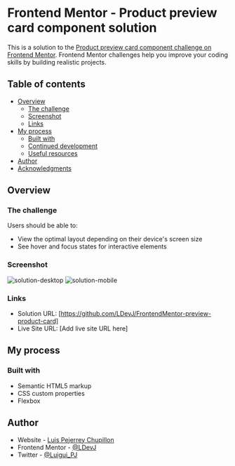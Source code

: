 # Frontend Mentor - Product preview card component solution

This is a solution to the [Product preview card component challenge on Frontend Mentor](https://www.frontendmentor.io/challenges/product-preview-card-component-GO7UmttRfa). Frontend Mentor challenges help you improve your coding skills by building realistic projects. 

## Table of contents

- [Overview](#overview)
  - [The challenge](#the-challenge)
  - [Screenshot](#screenshot)
  - [Links](#links)
- [My process](#my-process)
  - [Built with](#built-with)
  - [Continued development](#continued-development)
  - [Useful resources](#useful-resources)
- [Author](#author)
- [Acknowledgments](#acknowledgments)

## Overview

### The challenge

Users should be able to:

- View the optimal layout depending on their device's screen size
- See hover and focus states for interactive elements

### Screenshot

![solution-desktop](../product-card-2/images/image-product-desktop.jpg)
![solution-mobile](../product-card-2/images/image-product-mobile.jpg)


### Links

- Solution URL: [https://github.com/LDevJ/FrontendMentor-preview-product-card]
- Live Site URL: [Add live site URL here]

## My process

### Built with

- Semantic HTML5 markup
- CSS custom properties
- Flexbox

## Author

- Website - [Luis Pejerrey Chupillon](https://github.com/LDevJ)
- Frontend Mentor - [@LDevJ](https://www.frontendmentor.io/profile/LDevJ)
- Twitter - [@Luigui_PJ](https://twitter.com/Luigui_PJ)

